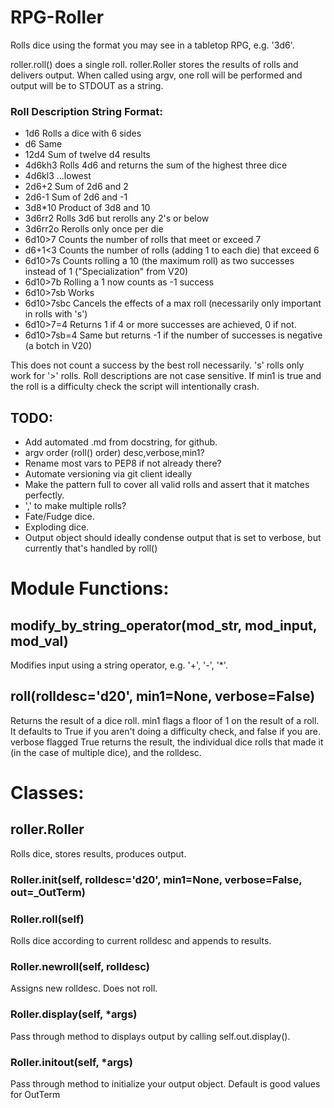 RPG-Roller
==========


Rolls dice using the format you may see in a tabletop RPG, e.g. '3d6'.

roller.roll() does a single roll.
roller.Roller stores the results of rolls and delivers output.
When called using argv, one roll will be performed and output will be to STDOUT as a string.


### Roll Description String Format:
 - 1d6  Rolls a dice with 6 sides
 - d6   Same
 - 12d4 Sum of twelve d4 results
 - 4d6kh3   Rolls 4d6 and returns the sum of the highest three dice
 - 4d6kl3   ...lowest
 - 2d6+2    Sum of 2d6 and 2
 - 2d6-1    Sum of 2d6 and -1
 - 3d8*10   Product of 3d8 and 10
 - 3d6rr2   Rolls 3d6 but rerolls any 2's or below
 - 3d6rr2o  Rerolls only once per die
 - 6d10>7   Counts the number of rolls that meet or exceed 7
 - d6+1<3   Counts the number of rolls (adding 1 to each die) that exceed 6
 - 6d10>7s  Counts rolling a 10 (the maximum roll) as two successes instead of 1 ("Specialization" from V20)
 - 6d10>7b  Rolling a 1 now counts as -1 success
 - 6d10>7sb Works
 - 6d10>7sbc    Cancels the effects of a max roll (necessarily only important in rolls with 's')
 - 6d10>7=4 Returns 1 if 4 or more successes are achieved, 0 if not.
 - 6d10>7sb=4 Same but returns -1 if the number of successes is negative (a botch in V20)
 
This does not count a success by the best roll necessarily. 's' rolls only work for '>' rolls. Roll descriptions
are not case sensitive. If min1 is true and the roll is a difficulty check the script will intentionally crash.


## TODO:
 - Add automated .md from docstring, for github.
 - argv order (roll() order) desc,verbose,min1?
 - Rename most vars to PEP8 if not already there?
 - Automate versioning via git client ideally
 - Make the pattern full to cover all valid rolls and assert that it matches perfectly.
 - ',' to make multiple rolls?
 - Fate/Fudge dice.
 - Exploding dice.
 - Output object should ideally condense output that is set to verbose, but currently that's handled by roll()


# Module Functions:

## modify_by_string_operator(mod_str, mod_input, mod_val)
Modifies input using a string operator, e.g. '+', '-', '*'.

## roll(rolldesc='d20', min1=None, verbose=False)
Returns the result of a dice roll.
min1 flags a floor of 1 on the result of a roll. It defaults to True if you aren't doing a difficulty check, and false if you are.
verbose flagged True returns the result, the individual dice rolls that made it (in the case of multiple dice), and the rolldesc.


# Classes:

## roller.Roller
Rolls dice, stores results, produces output.

### Roller.__init__(self, rolldesc='d20', min1=None, verbose=False, out=_OutTerm)

### Roller.roll(self)
Rolls dice according to current rolldesc and appends to results.

### Roller.newroll(self, rolldesc)
Assigns new rolldesc. Does not roll.

### Roller.display(self, *args)
Pass through method to displays output by calling self.out.display().

### Roller.initout(self, *args)
Pass through method to initialize your output object. Default is good values for OutTerm
